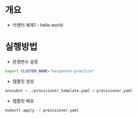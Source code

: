 # 개요
* 카펜터 예제1 - hello world

# 실행방법
* 환경변수 설정

```bash
export CLUSTER_NAME="karpenter-practice"
```

* 템플릿 생성

```bash
envsubst < ./provisioner_template.yaml > provisioner.yaml
```

* 템플릿 배포

```bash
kubectl apply -f provisioner.yaml
```
